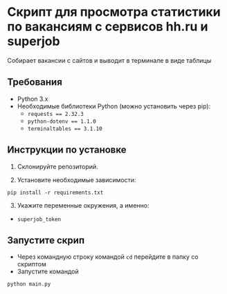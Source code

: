 # Скрипт для просмотра статистики по вакансиям с сервисов hh.ru и superjob
Собирает вакансии с сайтов и выводит в терминале в виде таблицы


## Требования
- Python 3.x
- Необходимые библиотеки Python (можно установить через pip):
  - `requests == 2.32.3 `
  - `python-dotenv == 1.1.0 `
  - `terminaltables == 3.1.10`

## Инструкции по установке
1. Склонируйте репозиторий.


2. Установите необходимые зависимости:
```
pip install -r requirements.txt
```


3. Укажите переменные окружения, а именно: 
- `superjob_token`

## Запустите скрип
- Через командную строку командой `cd` перейдите в папку со скриптом
- Запустите командой 
```
python main.py
```